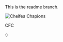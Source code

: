 This is the readme branch.

![Chelfea Chapions](https://pbs.twimg.com/media/E2lcsXXXIAg9wD4.jpg)


CFC

:)
